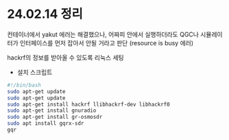 # 24.02.14 정리

컨테이너에서 yakut 에러는 해결했으나, 어짜피 안에서 실행하더라도 QGC나 시뮬레이터가 인터페이스를 먼저 잡아서 안될 거라고 판단 (resource is busy 에러)

hackrf의 정보를 받아올 수 있도록 리눅스 세팅

- 설치 스크립트

```bash
#!/bin/bash
sudo apt-get update
sudo apt-get update
sudo apt-get install hackrf llibhackrf-dev libhackrf0
sudo apt-get install gnuradio
sudo apt-get install gr-osmosdr
sudo apt install gqrx-sdr
gqr
```

